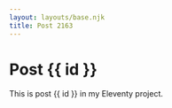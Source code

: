 ```yaml
---
layout: layouts/base.njk
title: Post 2163
---
```


# Post {{ id }}

This is post {{ id }} in my Eleventy project.
